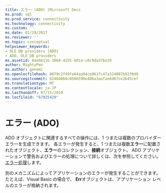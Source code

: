 ```yaml
---
title: エラー (ADO) |Microsoft Docs
ms.prod: sql
ms.prod_service: connectivity
ms.technology: connectivity
ms.custom: ''
ms.date: 01/19/2017
ms.reviewer: ''
ms.topic: conceptual
helpviewer_keywords:
- OLE DB providers [ADO]
- ADO, OLE DB providers
ms.assetid: 8ae6611b-3069-4155-b014-c0c9da37be39
author: MightyPen
ms.author: genemi
ms.openlocfilehash: 8079c2f49fe64aa94ce061fc47a324087b92f0d0
ms.sourcegitcommit: b2464064c0566590e486a3aafae6d67ce2645cef
ms.translationtype: MT
ms.contentlocale: ja-JP
ms.lasthandoff: 07/15/2019
ms.locfileid: "67925420"
---
```

# <a name="errors-ado"></a>エラー (ADO)
ADO オブジェクトに関連するすべての操作には、1 つまたは複数のプロバイダー エラーを生成できます。 各エラーが発生すると、1 つまたは複数**エラー**に配置されたオブジェクト、**エラー**のコレクション、**接続**オブジェクト。 ADO アプリケーションで警告およびエラーの処理について詳しくは、次を参照してください。[エラー処理](../../../ado/guide/data/error-handling.md)します。  
  
 別のメカニズムによってアプリケーションのエラーが発生することができます。 たとえば、Visual Basic の場合で、 **Err**オブジェクトは、アプリケーション レベルのエラーが格納されます。
